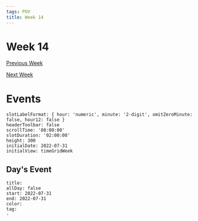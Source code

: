 ```yaml
---
tags: POV
title: Week 14
---
```


# Week 14

[Previous Week](2022-W31)

[Next Week](2022-W33)

# Events

```itinerary
slotLabelFormat: { hour: 'numeric', minute: '2-digit', omitZeroMinute: false, hour12: false }
headerToolbar: false
scrollTime: '08:00:00'
slotDuration: '02:00:00'
height: 300
initialDate: 2022-07-31
initialView: timeGridWeek
```

## Day's Event

```itinerary-event
title: 
allDay: false
start: 2022-07-31
end: 2022-07-31
color: 
tag:
- 
```

